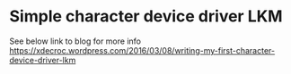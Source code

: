 # Simple character device driver LKM


See below link to blog for more info
https://xdecroc.wordpress.com/2016/03/08/writing-my-first-character-device-driver-lkm

